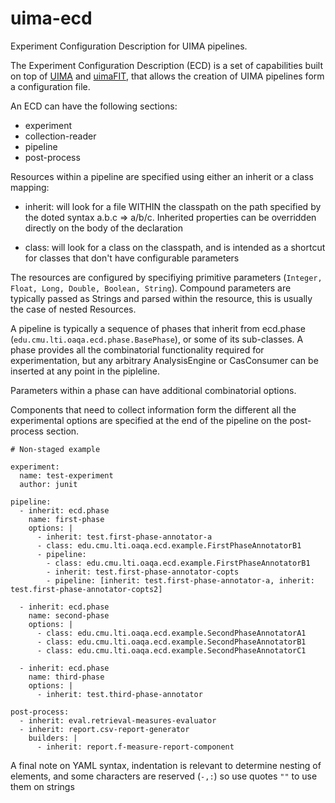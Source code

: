 uima-ecd
========

Experiment Configuration Description for UIMA pipelines. 

The Experiment Configuration Description (ECD) is a set of capabilities built on top of [UIMA](http://uima.apache.org/) and [uimaFIT](http://code.google.com/p/uimafit/), that allows the creation of UIMA pipelines form a configuration file.


An ECD can have the following sections:
 - experiment
 - collection-reader
 - pipeline
 - post-process

Resources within a pipeline are specified using either an inherit or a class mapping:

 - inherit: will look for a file WITHIN the classpath on the path specified by the doted syntax a.b.c => a/b/c. Inherited properties can be overridden directly on the body of the declaration

 - class: will look for a class on the classpath, and is intended as a shortcut for classes that don't have configurable parameters

The resources are configured by specifiying primitive parameters (```Integer, Float, Long, Double, Boolean, String```). Compound parameters are typically passed as Strings and parsed within the resource, this is usually the case of nested Resources.  

A pipeline is typically a sequence of phases that inherit from ecd.phase (```edu.cmu.lti.oaqa.ecd.phase.BasePhase```), or some of its sub-classes. A phase provides all the combinatorial functionality required for experimentation, but any arbitrary AnalysisEngine or CasConsumer can be inserted at any point in the pipleline.

Parameters within a phase can have additional combinatorial options.

Components that need to collect information form the different all the experimental options are specified at the end of the pipeline on the post-process section.

```
# Non-staged example

experiment:
  name: test-experiment
  author: junit
  
pipeline:
  - inherit: ecd.phase
    name: first-phase
    options: |
      - inherit: test.first-phase-annotator-a
      - class: edu.cmu.lti.oaqa.ecd.example.FirstPhaseAnnotatorB1 
      - pipeline: 
        - class: edu.cmu.lti.oaqa.ecd.example.FirstPhaseAnnotatorB1
        - inherit: test.first-phase-annotator-copts
        - pipeline: [inherit: test.first-phase-annotator-a, inherit: test.first-phase-annotator-copts2]  
      
  - inherit: ecd.phase
    name: second-phase  
    options: |
      - class: edu.cmu.lti.oaqa.ecd.example.SecondPhaseAnnotatorA1
      - class: edu.cmu.lti.oaqa.ecd.example.SecondPhaseAnnotatorB1
      - class: edu.cmu.lti.oaqa.ecd.example.SecondPhaseAnnotatorC1

  - inherit: ecd.phase
    name: third-phase  
    options: |
      - inherit: test.third-phase-annotator

post-process: 
  - inherit: eval.retrieval-measures-evaluator
  - inherit: report.csv-report-generator
    builders: |
      - inherit: report.f-measure-report-component 
```

A final note on YAML syntax, indentation is relevant to determine nesting of elements, and some characters  are reserved (```-,:```) so use quotes ```""``` to use them on strings